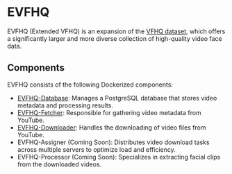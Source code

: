 # EVFHQ

EVFHQ (Extended VFHQ) is an expansion of the [VFHQ dataset](https://liangbinxie.github.io/projects/vfhq/), which offers a significantly larger and more diverse collection of high-quality video face data.

## Components

EVFHQ consists of the following Dockerized components:

- [EVFHQ-Database](https://github.com/anjieyang/EVFHQ-Database): Manages a PostgreSQL database that stores video metadata and processing results.
- [EVFHQ-Fetcher](https://github.com/anjieyang/EVFHQ-Fetcher): Responsible for gathering video metadata from YouTube.
- [EVFHQ-Downloader](https://github.com/anjieyang/EVFHQ-Downloader): Handles the downloading of video files from YouTube.
- EVFHQ-Assigner (Coming Soon): Distributes video download tasks across multiple servers to optimize load and efficiency.
- EVFHQ-Processor (Coming Soon): Specializes in extracting facial clips from the downloaded videos.
